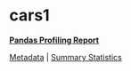 # cars1

[**Pandas Profiling Report**](https://epistasislab.github.io/penn-ml-benchmarks/profile/cars1.html)

[Metadata](metadata.yaml) | [Summary Statistics](summary_stats.tsv)

